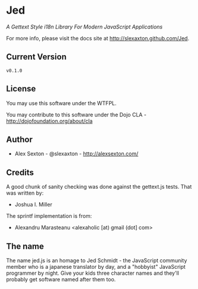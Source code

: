 # Jed

*A Gettext Style i18n Library For Modern JavaScript Applications*

For more info, please visit the docs site at <http://slexaxton.github.com/Jed>.


## Current Version

`v0.1.0`


## License

You may use this software under the WTFPL.

You may contribute to this software under the Dojo CLA - <http://dojofoundation.org/about/cla>


## Author

* Alex Sexton - @slexaxton - <http://alexsexton.com/>


## Credits

A good chunk of sanity checking was done against the gettext.js tests. That was written by:

* Joshua I. Miller

The sprintf implementation is from:

* Alexandru Marasteanu <alexaholic [at) gmail (dot] com>


## The name

The name jed.js is an homage to Jed Schmidt - the JavaScript community member who is a japanese translator by day, and a "hobbyist" JavaScript programmer by night. Give your kids three character names and they'll probably get software named after them too.
